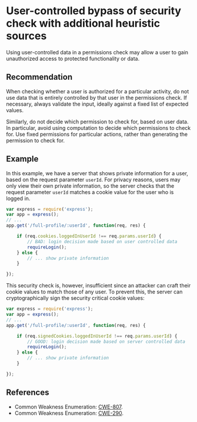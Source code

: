 # User-controlled bypass of security check with additional heuristic sources
Using user-controlled data in a permissions check may allow a user to gain unauthorized access to protected functionality or data.


## Recommendation
When checking whether a user is authorized for a particular activity, do not use data that is entirely controlled by that user in the permissions check. If necessary, always validate the input, ideally against a fixed list of expected values.

Similarly, do not decide which permission to check for, based on user data. In particular, avoid using computation to decide which permissions to check for. Use fixed permissions for particular actions, rather than generating the permission to check for.


## Example
In this example, we have a server that shows private information for a user, based on the request parameter `userId`. For privacy reasons, users may only view their own private information, so the server checks that the request parameter `userId` matches a cookie value for the user who is logged in.


```javascript
var express = require('express');
var app = express();
// ...
app.get('/full-profile/:userId', function(req, res) {

    if (req.cookies.loggedInUserId !== req.params.userId) {
        // BAD: login decision made based on user controlled data
        requireLogin();
    } else {
        // ... show private information
    }

});

```
This security check is, however, insufficient since an attacker can craft their cookie values to match those of any user. To prevent this, the server can cryptographically sign the security critical cookie values:


```javascript
var express = require('express');
var app = express();
// ...
app.get('/full-profile/:userId', function(req, res) {

    if (req.signedCookies.loggedInUserId !== req.params.userId) {
        // GOOD: login decision made based on server controlled data
        requireLogin();
    } else {
        // ... show private information
    }

});

```

## References
* Common Weakness Enumeration: [CWE-807](https://cwe.mitre.org/data/definitions/807.html).
* Common Weakness Enumeration: [CWE-290](https://cwe.mitre.org/data/definitions/290.html).
